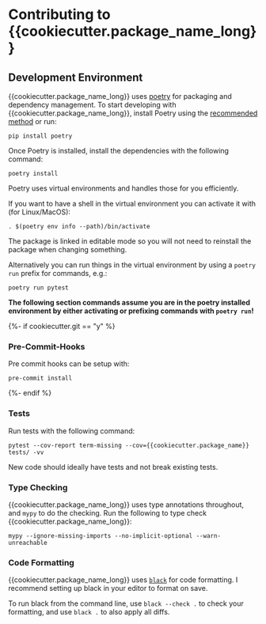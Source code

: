 # Contributing to {{cookiecutter.package_name_long}}

## Development Environment

{{cookiecutter.package_name_long}} uses [poetry](https://python-poetry.org/docs/) for packaging and
dependency management. To start developing with {{cookiecutter.package_name_long}}, install Poetry
using the [recommended method](https://python-poetry.org/docs/#installation) or run:

```
pip install poetry
```

Once Poetry is installed, install the dependencies with the following command:

```
poetry install
```

Poetry uses virtual environments and handles those for you efficiently.

If you want to have a shell in the virtual environment you can activate it with (for Linux/MacOS):

```
. $(poetry env info --path)/bin/activate
```

The package is linked in editable mode so you will not need to reinstall the package when changing something.

Alternatively you can run things in the virtual environment by using a `poetry run` prefix for commands, e.g.:

```
poetry run pytest
```

**The following section commands assume you are in the poetry installed environment by either activating or prefixing commands with `poetry run`!**

{%- if cookiecutter.git == "y" %}

### Pre-Commit-Hooks

Pre commit hooks can be setup with:

```
pre-commit install
```
{%- endif %}

### Tests

Run tests with the following command:

```
pytest --cov-report term-missing --cov={{cookiecutter.package_name}} tests/ -vv
```

New code should ideally have tests and not break existing tests.

### Type Checking

{{cookiecutter.package_name_long}} uses type annotations throughout, and `mypy` to do the checking. Run the following to type check {{cookiecutter.package_name_long}}:

```
mypy --ignore-missing-imports --no-implicit-optional --warn-unreachable
```

### Code Formatting

{{cookiecutter.package_name_long}} uses [`black`](https://github.com/psf/black) for code formatting.
I recommend setting up black in your editor to format on save.

To run black from the command line, use `black --check .` to check your formatting,
and use `black .` to also apply all diffs.
